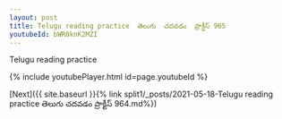 ```yaml
---
layout: post
title: Telugu reading practice  తెలుగు  చదవడం  ప్రాక్టీస్ 965
youtubeId: bWR0knK2MZI
---
```

 
 
Telugu reading practice
 
 
 
 
 


{% include youtubePlayer.html id=page.youtubeId %}
 
[Next]({{ site.baseurl }}{% link  split1/_posts/2021-05-18-Telugu reading practice  తెలుగు  చదవడం  ప్రాక్టీస్ 964.md%})
 
